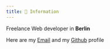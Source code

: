 ```yaml
---
title: 📝 Information
---
```


Freelance Web developer in **Berlin**

Here are my [Email](mailto:nogues.loic@gmail.com) and my [Github](https://github.com/m0g) profile</p>